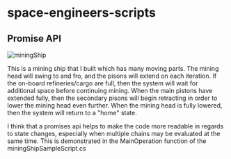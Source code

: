 # space-engineers-scripts

## Promise API

![miningShip](https://user-images.githubusercontent.com/5599653/169422155-5298b824-43ee-445b-b6a4-c5e8b311e460.png)

This is a mining ship that I built which has many moving parts.
The mining head will swing to and fro, and the pisons will extend on each iteration.
If the on-board refineries/cargo are full, then the system will wait for additional space before continuing mining.
When the main pistons have extended fully, then the secondary pisons will begin retracting in order to lower the mining head even further.
When the mining head is fully lowered, then the system will return to a "home" state.

I think that a promises api helps to make the code more readable in regards to state changes, especially when multiple chains may be evaluated at the same time. 
This is demonstrated in the MainOperation function of the miningShipSampleScript.cs
